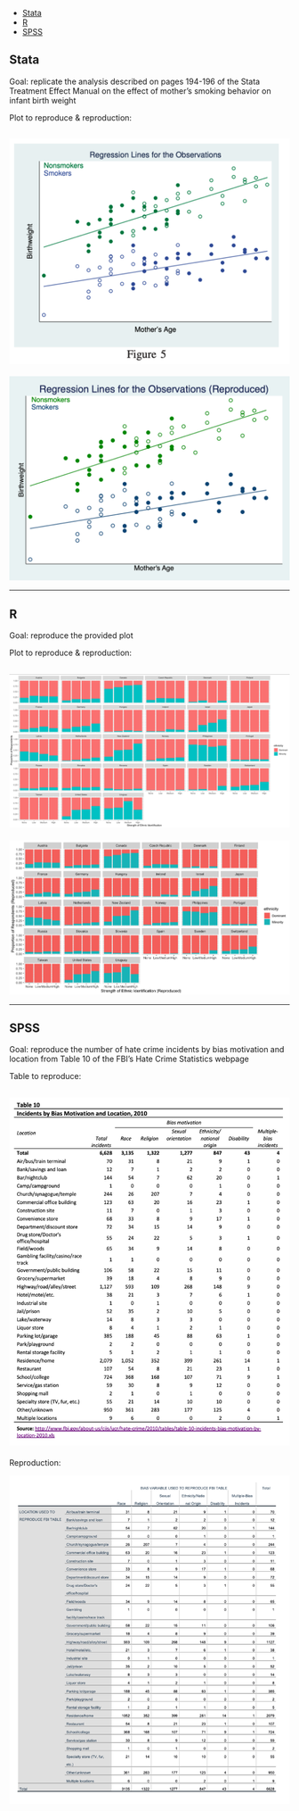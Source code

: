 - [Stata](#stata)
- [R](#r)
- [SPSS](#spss)

## Stata

Goal:  replicate the analysis described on pages 194-196 of the Stata Treatment Effect Manual on the effect of mother’s smoking behavior on infant birth weight

Plot to reproduce & reproduction:

![plot to reproduce](pics/stata1.png)
---
![reproduction](pics/stata2.png)

---



## R

Goal: reproduce the provided plot

Plot to reproduce & reproduction:

![plot to reproduce](pics/r1.png)
---
![reproduction](pics/r2.png)





---



## SPSS

Goal: reproduce the number of hate crime incidents by bias motivation and location from Table 10 of the FBI’s Hate Crime Statistics webpage

Table to reproduce:

![Table to reproduce](pics/spss1.png)
---
Reproduction:

![Reproduction](pics/spss2.png)

